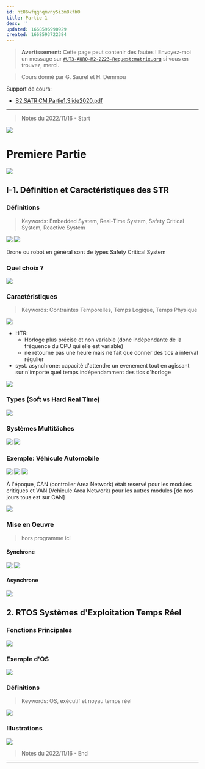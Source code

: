 ```yaml
---
id: ht86wfqqnqmvny5i3m8kfh0
title: Partie 1
desc: ''
updated: 1668596990929
created: 1668593722384
---
```


> **Avertissement:**
Cette page peut contenir des fautes ! Envoyez-moi un message sur [`#UT3-AURO-M2-2223-Request:matrix.org`](https://matrix.to/#/#UT3-AURO-M2-2223-Request:matrix.org) si vous en trouvez, merci.

> Cours donné par G. Saurel et H. Demmou

Support de cours:
- [B2.SATR.CM.Partie1.Slide2020.pdf](https://raw.githubusercontent.com/TunnARK/UT3-AURO-2223-S10-Dendron/main/vault/assets/B2.SATR.CM.Partie1.Slide2020.pdf)


---

> Notes du 2022/11/16 - Start


![](/assets/images/B2.SATR.CM.Partie1.Slide-01.png)

# Premiere Partie

![](/assets/images/B2.SATR.CM.Partie1.Slide-02.png)

## I-1. Définition et Caractéristiques des STR

### Définitions

> Keywords: Embedded System, Real-Time System, Safety Critical System, Reactive System

![](/assets/images/B2.SATR.CM.Partie1.Slide-03.png)
![](/assets/images/B2.SATR.CM.Partie1.Slide-04.png)

Drone ou robot en général sont de types Safety Critical System

### Quel choix ?

![](/assets/images/B2.SATR.CM.Partie1.Slide-05.png)

### Caractéristiques

> Keywords: Contraintes Temporelles, Temps Logique, Temps Physique

![](/assets/images/B2.SATR.CM.Partie1.Slide-06.png)

- HTR:
    - Horloge plus précise et non variable (donc indépendante de la fréquence du CPU qui elle est variable)
    - ne retourne pas une heure mais ne fait que donner des tics à interval régulier
- syst. asynchrone: capacité d'attendre un evenement tout en agissant sur n'importe quel temps indépendamment des tics d'horloge

![](/assets/images/B2.SATR.CM.Partie1.Slide-07.png)

### Types (Soft vs Hard Real Time)


![](/assets/images/B2.SATR.CM.Partie1.Slide-08.png)


### Systèmes Multitâches

![](/assets/images/B2.SATR.CM.Partie1.Slide-09.png)
![](/assets/images/B2.SATR.CM.Partie1.Slide-10.png)

### Exemple: Véhicule Automobile

![](/assets/images/B2.SATR.CM.Partie1.Slide-11.png)
![](/assets/images/B2.SATR.CM.Partie1.Slide-12.png)
![](/assets/images/B2.SATR.CM.Partie1.Slide-13.png)

À l'époque, CAN (controller Area Network) était reservé pour les modules critiques et VAN (Vehicule Area Network) pour les autres modules [de nos jours tous est sur CAN]

![](/assets/images/B2.SATR.CM.Partie1.Slide-14.png)

### Mise en Oeuvre

> hors programme ici

#### Synchrone

![](/assets/images/B2.SATR.CM.Partie1.Slide-15.png)
![](/assets/images/B2.SATR.CM.Partie1.Slide-16.png)

#### Asynchrone

![](/assets/images/B2.SATR.CM.Partie1.Slide-17.png)

## 2. RTOS Systèmes d'Exploitation Temps Réel

### Fonctions Principales

![](/assets/images/B2.SATR.CM.Partie1.Slide-18.png)

### Exemple d'OS

![](/assets/images/B2.SATR.CM.Partie1.Slide-19.png)

### Définitions

> Keywords: OS, exécutif et noyau temps réel

![](/assets/images/B2.SATR.CM.Partie1.Slide-20.png)

### Illustrations

![](/assets/images/B2.SATR.CM.Partie1.Slide-21.png)


> Notes du 2022/11/16 - End

---
<!--
> Notes du 2022/?? - Start


![](/assets/images/B2.SATR.CM.Partie1.Slide-22.png)

### Calculateur pour la commande

![](/assets/images/B2.SATR.CM.Partie1.Slide-23.png)
![](/assets/images/B2.SATR.CM.Partie1.Slide-24.png)
![](/assets/images/B2.SATR.CM.Partie1.Slide-25.png)
![](/assets/images/B2.SATR.CM.Partie1.Slide-26.png)
![](/assets/images/B2.SATR.CM.Partie1.Slide-27.png)
![](/assets/images/B2.SATR.CM.Partie1.Slide-28.png)
![](/assets/images/B2.SATR.CM.Partie1.Slide-29.png)
![](/assets/images/B2.SATR.CM.Partie1.Slide-30.png)

-->